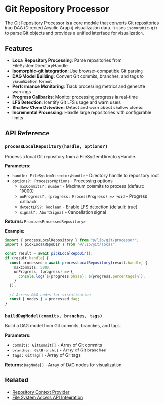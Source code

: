 # Git Repository Processor

The Git Repository Processor is a core module that converts Git repositories into DAG (Directed Acyclic Graph) visualization data. It uses `isomorphic-git` to parse Git objects and provides a unified interface for visualization.

## Features

- **Local Repository Processing**: Parse repositories from FileSystemDirectoryHandle
- **Isomorphic-git Integration**: Use browser-compatible Git parsing
- **DAG Model Building**: Convert Git commits, branches, and tags to visualization format
- **Performance Monitoring**: Track processing metrics and generate warnings
- **Progress Callbacks**: Monitor processing progress in real-time
- **LFS Detection**: Identify Git LFS usage and warn users
- **Shallow Clone Detection**: Detect and warn about shallow clones
- **Incremental Processing**: Handle large repositories with configurable limits

## API Reference

### `processLocalRepository(handle, options?)`

Process a local Git repository from a FileSystemDirectoryHandle.

**Parameters:**
- `handle: FileSystemDirectoryHandle` - Directory handle to repository root
- `options?: ProcessorOptions` - Processing options
  - `maxCommits?: number` - Maximum commits to process (default: 10000)
  - `onProgress?: (progress: ProcessProgress) => void` - Progress callback
  - `detectLFS?: boolean` - Enable LFS detection (default: true)
  - `signal?: AbortSignal` - Cancellation signal

**Returns:** `Promise<ProcessedRepository>`

**Example:**
```typescript
import { processLocalRepository } from "@/lib/git/processor";
import { pickLocalRepoDir } from "@/lib/git/local";

const result = await pickLocalRepoDir();
if (result.handle) {
  const processed = await processLocalRepository(result.handle, {
    maxCommits: 5000,
    onProgress: (progress) => {
      console.log(`${progress.phase}: ${progress.percentage}%`);
    }
  });
  
  // Access DAG nodes for visualization
  const { nodes } = processed.dag;
}
```

### `buildDagModel(commits, branches, tags)`

Build a DAG model from Git commits, branches, and tags.

**Parameters:**
- `commits: GitCommit[]` - Array of Git commits
- `branches: GitBranch[]` - Array of Git branches
- `tags: GitTag[]` - Array of Git tags

**Returns:** `DagNode[]` - Array of DAG nodes for visualization

## Related

- [Repository Context Provider](./repository-context.md)
- [File System Access API Integration](../../src/lib/git/local.ts)
